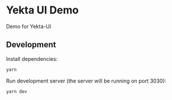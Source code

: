 # Yekta UI Demo

Demo for Yekta-UI

## Development

Install dependencies:

``` bash
yarn
```

Run development server (the server will be running on port 3030):

``` bash
yarn dev
```
